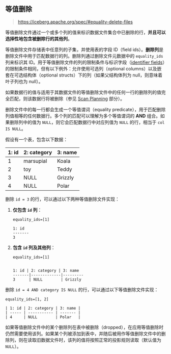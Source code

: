 ## 等值删除

> https://iceberg.apache.org/spec/#equality-delete-files

等值删除文件通过一个或多个列的值来标识数据文件集合中已删除的行，**并且可以选择性地包含被删除行的其他列**。

等值删除文件存储表中任意列的子集，并使用表的字段 ID（field ids）。**删除列**是删除文件中用于匹配数据行的列。删除列通过删除文件元数据中的 `equality_ids` 列来标识其 ID。用于等值删除文件的列的限制条件与标识字段（<u>identifier fields</u>）的限制条件相同，但有以下例外：允许使用可选列（optional columns）以及嵌套在可选结构体（optional structs）下的列（如果父结构体列为 null，则意味着叶子列也为 null）。

如果数据行的值与适用于其数据文件的等值删除文件中的任何一行的删除列的值完全匹配，则该数据行将被删除（参见 [Scan Planning](https://iceberg.apache.org/spec/#scan-planning) 部分）。

删除文件中的每一行都会生成一个等值谓词（equality predicate），用于匹配删除列值相等的任何数据行。多个列的匹配可以理解为多个等值谓词的 **AND** 组合。如果删除列中的值为 `NULL`，则它会匹配数据行中对应列值为 `NULL` 的行，相当于 `col IS NULL`。

假设有一个表，包含以下数据：

| 1: id | 2: category | 3: name |
| :---- | :---------- | :------ |
| 1     | marsupial   | Koala   |
| 2     | toy         | Teddy   |
| 3     | NULL        | Grizzly |
| 4     | NULL        | Polar   |

删除 `id = 3` 的行，可以通过以下两种等值删除文件实现：

1. **仅包含 `id` 列**：


   ```
   equality_ids=[1]
   
   1: id
   -------
   3
   ```

2. **包含 `id` 列及其他列**：

   ```
   equality_ids=[1]
   
   
   1: id | 2: category | 3: name
   -------|-------------|---------
   3      | NULL        | Grizzly
   ```

删除 `id = 4 AND category IS NULL` 的行，可以通过以下等值删除文件实现：
   ```
equality_ids=[1, 2]

| 1: id | 2: category | 3: name |
| ----- | ----------- | ------- |
| 4     | NULL        | Polar   |
   ```

如果等值删除文件中的某个删除列在表中被删除（dropped），在应用等值删除时仍然需要使用该列。如果某个列被添加到表中，并随后被用作等值删除文件中的删除列，则在读取旧数据文件时，该列的值将按照正常的投影规则读取（默认值为 `NULL`）。